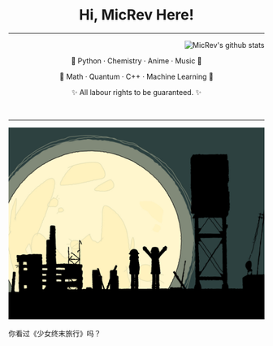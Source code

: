 <h1 align="center">Hi, MicRev Here!</h1>

---
<div>
    <div align="center">
      <a href="https://github.com/MicRev"><img src="https://github-readme-stats.vercel.app/api/top-langs/?username=MicRev&theme=merko&hide_border=true" alt="MicRev's github stats" align="right"></a>
      <br>
    </div>
    <p align="center">
      🔭 Python · Chemistry · Anime · Music 🔭
    </p>
    <p align="center">
      🌱 Math · Quantum · C++ · Machine Learning 🌱
    </p>
    <p align="center">
      ✨ All labour rights to be guaranteed. ✨
    </p>
</div>
<br>

---


![谁不喜欢少女终末旅行](shyojo.jpg)

你看过《少女终末旅行》吗？
